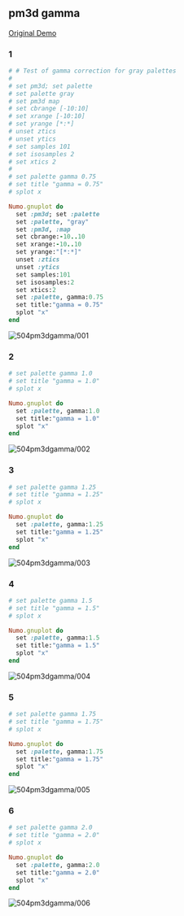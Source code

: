 ## pm3d gamma
[Original Demo](http://gnuplot.sourceforge.net/demo_4.6/pm3dgamma.html)

### 1

```ruby
# # Test of gamma correction for gray palettes
# 
# set pm3d; set palette
# set palette gray
# set pm3d map
# set cbrange [-10:10]
# set xrange [-10:10]
# set yrange [*:*]
# unset ztics
# unset ytics
# set samples 101
# set isosamples 2
# set xtics 2
# 
# set palette gamma 0.75
# set title "gamma = 0.75"
# splot x

Numo.gnuplot do
  set :pm3d; set :palette
  set :palette, "gray"
  set :pm3d, :map
  set cbrange:-10..10
  set xrange:-10..10
  set yrange:"[*:*]"
  unset :ztics
  unset :ytics
  set samples:101
  set isosamples:2
  set xtics:2
  set :palette, gamma:0.75
  set title:"gamma = 0.75"
  splot "x"
end
```
![504pm3dgamma/001](https://raw.github.com/ruby-numo/gnuplot-demo/master/gnuplot/md/504pm3dgamma/image/001.png)

### 2

```ruby
# set palette gamma 1.0
# set title "gamma = 1.0"
# splot x

Numo.gnuplot do
  set :palette, gamma:1.0
  set title:"gamma = 1.0"
  splot "x"
end
```
![504pm3dgamma/002](https://raw.github.com/ruby-numo/gnuplot-demo/master/gnuplot/md/504pm3dgamma/image/002.png)

### 3

```ruby
# set palette gamma 1.25 
# set title "gamma = 1.25"
# splot x

Numo.gnuplot do
  set :palette, gamma:1.25
  set title:"gamma = 1.25"
  splot "x"
end
```
![504pm3dgamma/003](https://raw.github.com/ruby-numo/gnuplot-demo/master/gnuplot/md/504pm3dgamma/image/003.png)

### 4

```ruby
# set palette gamma 1.5
# set title "gamma = 1.5"
# splot x

Numo.gnuplot do
  set :palette, gamma:1.5
  set title:"gamma = 1.5"
  splot "x"
end
```
![504pm3dgamma/004](https://raw.github.com/ruby-numo/gnuplot-demo/master/gnuplot/md/504pm3dgamma/image/004.png)

### 5

```ruby
# set palette gamma 1.75
# set title "gamma = 1.75"
# splot x

Numo.gnuplot do
  set :palette, gamma:1.75
  set title:"gamma = 1.75"
  splot "x"
end
```
![504pm3dgamma/005](https://raw.github.com/ruby-numo/gnuplot-demo/master/gnuplot/md/504pm3dgamma/image/005.png)

### 6

```ruby
# set palette gamma 2.0
# set title "gamma = 2.0"
# splot x

Numo.gnuplot do
  set :palette, gamma:2.0
  set title:"gamma = 2.0"
  splot "x"
end
```
![504pm3dgamma/006](https://raw.github.com/ruby-numo/gnuplot-demo/master/gnuplot/md/504pm3dgamma/image/006.png)
